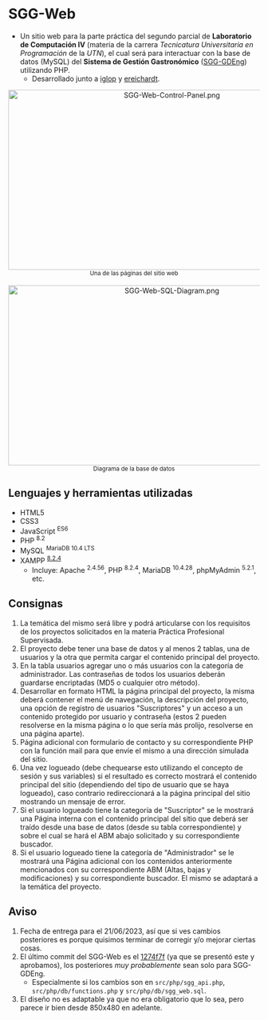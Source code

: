 # SGG-Web
- Un sitio web para la parte práctica del segundo parcial de **Laboratorio de Computación IV** (materia de la carrera *Tecnicatura Universitaria en Programación* de la *UTN*), el cual será para interactuar con la base de datos (MySQL) del **Sistema de Gestión Gastronómico** ([SGG-GDEng](https://github.com/FaArMa/SGG-GDEng)) utilizando PHP.
  - Desarrollado junto a [iglop](https://github.com/iglop) y [ereichardt](https://github.com/ereichardt).

<div align="center">
    <img src="https://i.imgur.com/73diIgn.png" alt="SGG-Web-Control-Panel.png" width="640" height="360">
    <br>
    <sup>Una de las páginas del sitio web</sup>
    <br>
    <br>
    <img src="https://i.imgur.com/HhUdpNC.png" alt="SGG-Web-SQL-Diagram.png" width="640" height="360">
    <br>
    <sup>Diagrama de la base de datos</sup>
</div>

## Lenguajes y herramientas utilizadas
- HTML5
- CSS3
- JavaScript <sup>ES6</sup>
- PHP <sup>8.2</sup>
- MySQL <sup>MariaDB 10.4 LTS</sup>
- XAMPP <sup>[8.2.4](https://sourceforge.net/projects/xampp/files/XAMPP%20Windows/8.2.4/)</sup>
  - Incluye: Apache <sup>2.4.56</sup>, PHP <sup>8.2.4</sup>, MariaDB <sup>10.4.28</sup>, phpMyAdmin <sup>5.2.1</sup>, etc.

## Consignas
1. La temática del mismo será libre y podrá articularse con los requisitos de los proyectos solicitados en la materia Práctica Profesional Supervisada.
2. El proyecto debe tener una base de datos y al menos 2 tablas, una de usuarios y la otra que permita cargar el contenido principal del proyecto.
3. En la tabla usuarios agregar uno o más usuarios con la categoría de administrador. Las contraseñas de todos los usuarios deberán guardarse encriptadas (MD5 o cualquier otro método).
4. Desarrollar en formato HTML la página principal del proyecto, la misma deberá contener el menú de navegación, la descripción del proyecto, una opción de registro de usuarios "Suscriptores" y un acceso a un contenido protegido por usuario y contraseña (estos 2 pueden resolverse en la misma página o lo que sería más prolijo, resolverse en una página aparte).
5. Página adicional con formulario de contacto y su correspondiente PHP con la función mail para que envíe el mismo a una dirección simulada del sitio.
6. Una vez logueado (debe chequearse esto utilizando el concepto de sesión y sus variables) si el resultado es correcto mostrará el contenido principal del sitio (dependiendo del tipo de usuario que se haya logueado), caso contrario redireccionará a la página principal del sitio mostrando un mensaje de error.
7. Si el usuario logueado tiene la categoría de "Suscriptor" se le mostrará una Página interna con el contenido principal del sitio que deberá ser traído desde una base de datos (desde su tabla correspondiente) y sobre el cual se hará el ABM abajo solicitado y su correspondiente buscador.
8. Si el usuario logueado tiene la categoría de "Administrador" se le mostrará una Página adicional con los contenidos anteriormente mencionados con su correspondiente ABM (Altas, bajas y modificaciones) y su correspondiente buscador. El mismo se adaptará a la temática del proyecto.

## Aviso
1. Fecha de entrega para el 21/06/2023, así que si ves cambios posteriores es porque quisimos terminar de corregir y/o mejorar ciertas cosas.
2. El último commit del SGG-Web es el [1274f7f](https://github.com/FaArMa/SGG-Web/tree/1274f7fbe21ccf2c2bd5450660823f8406c15cf6) (ya que se presentó este y aprobamos), los posteriores *muy probablemente* sean solo para SGG-GDEng.
    - Especialmente si los cambios son en `src/php/sgg_api.php`, `src/php/db/functions.php` y `src/php/db/sgg_web.sql`.
3. El diseño no es adaptable ya que no era obligatorio que lo sea, pero parece ir bien desde 850x480 en adelante.
